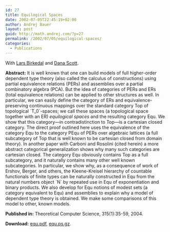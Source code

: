 ```yaml
---
id: 27
title: Equilogical Spaces
date: 2002-07-05T22:45:19+02:00
author: Andrej Bauer
layout: post
guid: http://math.andrej.com/?p=27
permalink: /2002/07/05/equilogical-spaces/
categories:
  - Publications
---
```

With [Lars Birkedal](http://www.itu.dk/people/birkedal/) and [Dana Scott](http://www.cs.cmu.edu/~scott/).

**Abstract:** It is well known that one can build models of full higher-order dependent type theory (also called the calculus of constructions) using partial equivalence relations (PERs) and assemblies over a partial combinatory algebra (PCA). But the idea of categories of PERs and ERs (total equivalence relations) can be applied to other structures as well. In particular, we can easily define the category of ERs and equivalence-preserving continuous mappings over the standard category Top of topological \`T_0\`-spaces; we call these spaces (a topological space together with an ER) _equilogical spaces_ and the resulting category Equ. We show that this category&mdash;in contradistinction to Top&mdash;is a cartesian closed category. The direct proof outlined here uses the equivalence of the category Equ to the category PEqu of PERs over algebraic lattices (a full subcategory of Top that is well known to be cartesian closed from domain theory). In another paper with Carboni and Rosolini (cited herein) a more abstract categorical generalization shows why many such categories are cartesian closed. The category Equ obviously contains Top as a full subcategory, and it naturally contains many other well known subcategories. In particular, we show why, as a consequence of work of Ershov, Berger, and others, the Kleene-Kreisel hierarchy of countable functionals of finite types can be naturally constructed in Equ from the natural numbers object \`N\` by repeated use in Equ of exponentiation and binary products. We also develop for Equ notions of modest sets (a category equivalent to Equ) and assemblies to explain why a model of dependent type theory is obtained. We make some comparisons of this model to other, known models.

**Published in:** Theoretical Computer Science, 315(1):35-59, 2004.

**Download:** [equ.pdf](/data/equ.pdf "Equilogical Spaces"), [equ.ps.gz](/data/equ.ps.gz "Equilogical Spaces").